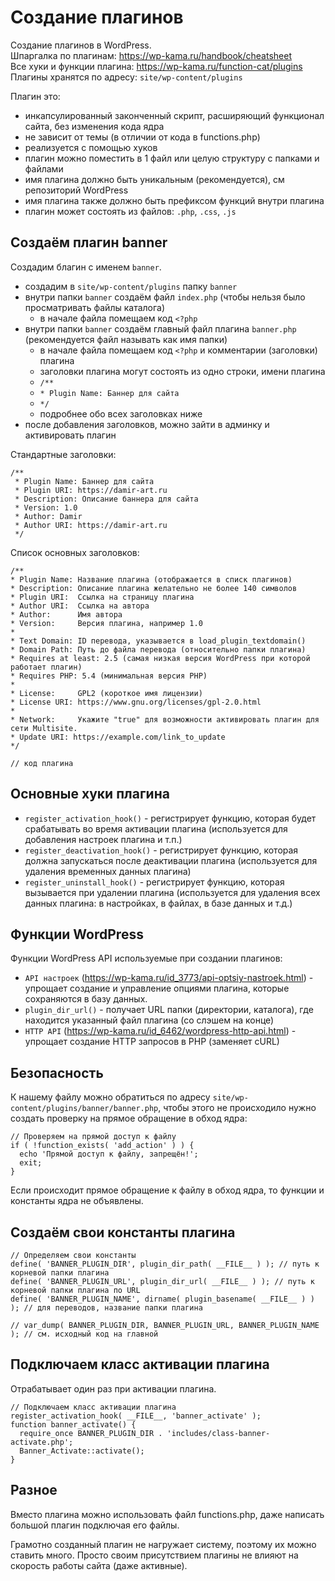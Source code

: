 # Создание плагинов
Создание плагинов в WordPress.  
Шпаргалка по плагинам: https://wp-kama.ru/handbook/cheatsheet  
Все хуки и функции плагина: https://wp-kama.ru/function-cat/plugins  
Плагины хранятся по адресу: `site/wp-content/plugins`

Плагин это:
- инкапсулированный законченный скрипт, расширяющий функционал сайта, без изменения кода ядра
- не зависит от темы (в отличии от кода в functions.php)
- реализуется с помощью хуков
- плагин можно поместить в 1 файл или целую структуру с папками и файлами
- имя плагина должно быть уникальным (рекомендуется), см репозиторий WordPress
- имя плагина также должно быть префиксом функций внутри плагина
- плагин может состоять из файлов: `.php`, `.css`, `.js`

## Создаём плагин banner
Создадим благин с именем `banner`.
- создадим в `site/wp-content/plugins` папку `banner`
- внутри папки `banner` создаём файл `index.php` (чтобы нельзя было просматривать файлы каталога)
  - в начале файла помещаем код `<?php`
- внутри папки `banner` создаём главный файл плагина `banner.php` (рекомендуется файл называть как имя папки)
  - в начале файла помещаем код `<?php` и комментарии (заголовки) плагина
  - заголовки плагина могут состоять из одно строки, имени плагина
  - `/**`
  - `* Plugin Name: Баннер для сайта`
  - `*/`
  - подробнее обо всех заголовках ниже
- после добавления заголовков, можно зайти в админку и активировать плагин

Стандартные заголовки:

    /**
     * Plugin Name: Баннер для сайта
     * Plugin URI: https://damir-art.ru
     * Description: Описание баннера для сайта
     * Version: 1.0
     * Author: Damir
     * Author URI: https://damir-art.ru
     */

Список основных заголовков:

    /**
    * Plugin Name: Название плагина (отображается в списк плагинов)
    * Description: Описание плагина желательно не более 140 символов
    * Plugin URI:  Ссылка на страницу плагина
    * Author URI:  Ссылка на автора
    * Author:      Имя автора
    * Version:     Версия плагина, например 1.0
    *
    * Text Domain: ID перевода, указывается в load_plugin_textdomain()
    * Domain Path: Путь до файла перевода (относительно папки плагина)
    * Requires at least: 2.5 (самая низкая версия WordPress при которой работает плагин)
    * Requires PHP: 5.4 (минимальная версия PHP)
    *
    * License:     GPL2 (короткое имя лицензии)
    * License URI: https://www.gnu.org/licenses/gpl-2.0.html
    *
    * Network:     Укажите "true" для возможности активировать плагин для сети Multisite.
    * Update URI: https://example.com/link_to_update
    */

    // код плагина

## Основные хуки плагина
- `register_activation_hook()` - регистрирует функцию, которая будет срабатывать во время активации плагина (используется для добавления настроек плагина и т.п.)
- `register_deactivation_hook()` - регистрирует функцию, которая должна запускаться после деактивации плагина (используется для удаления временных данных плагина)
- `register_uninstall_hook()` - регистрирует функцию, которая вызывается при удалении плагина (используется для удаления всех данных плагина: в настройках, в файлах, в базе данных и т.д.)

## Функции WordPress
Функции WordPress API используемые при создании плагинов:

- `API настроек` (https://wp-kama.ru/id_3773/api-optsiy-nastroek.html) - упрощает создание и управление опциями плагина, которые сохраняются в базу данных.
- `plugin_dir_url()` - получает URL папки (директории, каталога), где находится указанный файл плагина (со слэшем на конце)
- `HTTP API` (https://wp-kama.ru/id_6462/wordpress-http-api.html) - упрощает создание HTTP запросов в PHP (заменяет cURL)

## Безопасность
К нашему файлу можно обратиться по адресу `site/wp-content/plugins/banner/banner.php`, чтобы этого не происходило нужно создать проверку на прямое обращение в обход ядра:

    // Проверяем на прямой доступ к файлу
    if ( !function_exists( 'add_action' ) ) {
      echo 'Прямой доступ к файлу, запрещён!';
      exit;
    }

Если происходит прямое обращение к файлу в обход ядра, то функции и константы ядра не объявлены.

## Создаём свои константы плагина

    // Определяем свои константы
    define( 'BANNER_PLUGIN_DIR', plugin_dir_path( __FILE__ ) ); // путь к корневой папки плагина
    define( 'BANNER_PLUGIN_URL', plugin_dir_url( __FILE__ ) ); // путь к корневой папки плагина по URL
    define( 'BANNER_PLUGIN_NAME', dirname( plugin_basename( __FILE__ ) ) ); // для переводов, название папки плагина

    // var_dump( BANNER_PLUGIN_DIR, BANNER_PLUGIN_URL, BANNER_PLUGIN_NAME ); // см. исходный код на главной

## Подключаем класс активации плагина
Отрабатывает один раз при активации плагина.

    // Подключаем класс активации плагина
    register_activation_hook( __FILE__, 'banner_activate' );
    function banner_activate() {
      require_once BANNER_PLUGIN_DIR . 'includes/class-banner-activate.php';
      Banner_Activate::activate();
    }

## Разное
Вместо плагина можно использовать файл functions.php, даже написать большой плагин подключая его файлы.

Грамотно созданный плагин не нагружает систему, поэтому их можно ставить много. Просто своим присутствием плагины не влияют на скорость работы сайта (даже активные).
